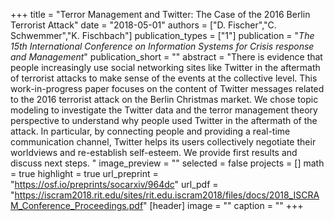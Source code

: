 +++
title = "Terror Management and Twitter: The Case of the 2016 Berlin Terrorist Attack"
date = "2018-05-01"
authors = ["D. Fischer","C. Schwemmer","K. Fischbach"]
publication_types = ["1"]
publication = "_The 15th International Conference on Information Systems for Crisis response and Management_"
publication_short = ""
abstract = "There is evidence that people increasingly use social networking sites like Twitter in the aftermath of terrorist attacks to make sense of the events at the collective level. This work-in-progress paper focuses on the content of Twitter messages related to the 2016 terrorist attack on the Berlin Christmas market. We chose topic modeling to investigate the Twitter data and the terror management theory perspective to understand why people used Twitter in the aftermath of the attack. In particular, by connecting people and providing a real-time communication channel, Twitter helps its users collectively negotiate their worldviews and re-establish self-esteem. We provide first results and discuss next steps. "
image_preview = ""
selected = false
projects = []
math = true
highlight = true
url_preprint = "https://osf.io/preprints/socarxiv/964dc"
url_pdf = "https://iscram2018.rit.edu/sites/rit.edu.iscram2018/files/docs/2018_ISCRAM_Conference_Proceedings.pdf"
[header]
image = ""
caption = ""
+++

